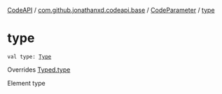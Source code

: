 [CodeAPI](../../index.md) / [com.github.jonathanxd.codeapi.base](../index.md) / [CodeParameter](index.md) / [type](.)

# type

`val type: `[`Type`](http://docs.oracle.com/javase/6/docs/api/java/lang/reflect/Type.html)

Overrides [Typed.type](../-typed/type.md)

Element type

